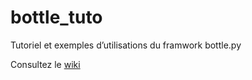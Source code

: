 # bottle_tuto
Tutoriel et exemples d’utilisations du framwork bottle.py

Consultez le [wiki](https://github.com/YannBouyeron/bottle_tuto/wiki)


